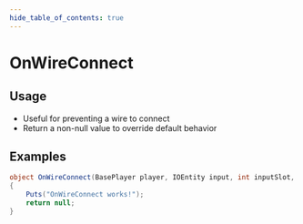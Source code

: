 ```yaml
---
hide_table_of_contents: true
---
```


# OnWireConnect

## Usage

* Useful for preventing a wire to connect
* Return a non-null value to override default behavior

## Examples

```csharp title=""
object OnWireConnect(BasePlayer player, IOEntity input, int inputSlot, IOEntity output, int outputSlot)
{
    Puts("OnWireConnect works!");
    return null;
}
```
